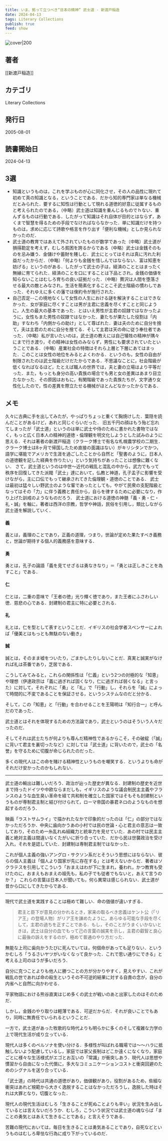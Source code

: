 ```yaml
---
title: いま、拠って立つべき“日本の精神” 武士道 - 新渡戸稲造
date: 2024-04-13
tags: Literary Collections
publish: true
feed: show
---
```

![cover|200](http://books.google.com/books/content?id=kNX6iUjd3EgC&printsec=frontcover&img=1&zoom=1&edge=curl&source=gbs_api)
## 著者
[[新渡戸稲造]]
## カテゴリ
Literary Collections
## 発行日
2005-08-01
## 読書開始日
2024-04-13

## 3選
 - 知識というものは，これを学ぶものが心に同化させ，その人の品性に現れて初めて真の知識となる，ということである．だから知的専門家は単なる機械だとみられた．要するに知性は行動として現れる道徳的好意に従属するものと考えられたのである，（中略）武士道は知識を重んじるものでｈない．重んずるものは行動である．したがって知識はそれ自体が目的とはならず，あくまで智慧を得るための手段でなければならなかった．単に知識だけを持つものは，求めに応じて詩歌や格言を作り出す「便利な機械」としか見られなかったのだ．
 - 武士道の教育ではあえて外されていたものが数学であった（中略）武士道が損得勘定を考えず，むしろ貧困を誇るからである（中略）武士は金銭そのものを忌み嫌う．金儲けや蓄財を賤しむ．武士にとってはそれは真に汚れた利益だったからだ．（中略）「何よりも金銭を惜しんではならない．富は知恵を妨げる」というのがある．したがって武士の子は，経済のこととはまったく無縁に育てられた．経済のことを口にすることは下品とされ，金銭の価値を知らないことはむしろ育ちの良い証拠だった．（中略）贅沢は人間を堕落させる最大の敵とみなされ，生活を簡素化することこそ武士階級の慣わしであった．それゆえに多くの藩では倹約令が施行された．
 - 自己否定--この境地なくして女性の人生における謎を解決することはできなかった．女が家庭に尽くすことは男が主君に忠義を尽くすことと同じように，人生の最大の基本であった．とはいえ男性が主君の奴隷ではなかったように，女性もまた男性の奴隷ではなかった．妻たちが果たした役割は「内助」すなわち「内側からの助け」として尊ばれた．妻は夫のために自分を捨て，夫は主君のために自分を捨てる．そして主君は天の命に従う奉仕者であった．（中略）私が言いたいのは，武士道の教えには自己犠牲の精神が隅々にまで行き渡り，その精神は女性のみならず，男性にも要求されていたということである．（中略）産業社会の特徴はそれら上層と下層にあてはまった．このことは女性の地位をみるとよくわかる．というのも，女性の自由が制限されたのは武士階級だけだたからである．不思議なことに，社会階級が低くなればなるほど，たとえば職人の世界では，夫と妻の立場はより平等だった．また，もっとも身分の高い貴族の場合でも男と女の差異はあまり目立たなかった．その原因はおもに，有閑階級であった貴族たちが，文字通り女性化したので，性の差異を際立たせる機械がほとんどなかったからである．


## メモ

久々に古典に手を出してみたが，やっぱりちょっと重くて胸焼けした．葉隠を読んだことがあるけど，あれと同じぐらいだった．
旧五千円の顔はもう殆ど忘れてしまったが「武士道」というのは単に武士や侍のために書かれた書物ではなく，もっと広く日本人の精神的道徳・倫理観を明文化しようとした試みのように思える．それは著者の新渡戸稲造（クラーク博士で有名な札幌農学校の二期生．クラーク博士は8ヶ月で帰国したため直接の面識はない）がキリシタンでかつ，語学に堪能でアメリカで生涯を過ごしたことから自然と「聖書のように，日本人の道徳観を記した経典を作りたい」という気持ちがあったことは想像に難くない．
さて，武士道というのは中世〜近代の戦乱と混乱の中から，武力でもって秩序を回復してきた派閥「武士」達において，仏教と神道，孔子孟子に影響を受けながら，主に口伝でもって継承されてきた倫理観・道徳のことである．
武士は最初は猛々しい野武士のような輩であったとしても，やがて民衆の支配階級となってはその「力」に伴う義務と責任から，自らを律するために必要になり，作り上げた訓戒のようなものだろう．
武士道における道徳の神髄「義・勇・仁・礼・誠」を軸に，著者は西洋の宗教，哲学や神話，民俗を引用し，類比しながら武士道を解説していく．
#### 義
義とは，義理のことであり，正義の道理，つまり，世論が定めた果たすべき義務と，世論が期待する個人的義務感を意味する．

#### 勇
勇とは，孔子の論語「義を見てせざるは勇なきなり」＝「勇とは正しきことを為すこと」である．

#### 仁
仁とは，二重の意味で「王者の徳」光り輝く徳であり，また王者にふさわしい徳．慈悲の心である．封建制の君主に特に必要とされる．

#### 礼
礼とは，仁を型として表すということだ．イギリスの社会学者スペンサーによれば「優美とはもっとも無駄のない動き」

#### 誠
誠とは，そのまま嘘をついたり，ごまかしたりしないことだ．真実と誠実がなければ礼は茶番であり，芝居である．

こうしてみてみると，これらの関係性は「仁義」という2つの対極的な「知恵」や理想（伊達政宗は「義に過ぎれば固くなり，仁に過ぎれば弱くなる」と言った）に対して，それぞれに「勇」と「礼」で「行動」し，それらを「誠」によって時間的に不変であることを保証させる，というシステムなのだと分かる．

そして，この「知恵」と「行動」を合わせることを王陽明は「知行合一」と呼んだのであった．

武士道とはそれを体現するための方法論であり，武士というのはそういう人々だったのだ．

そしてそれは武士たちが何よりも尊んだ精神性であるからこそ，その破綻（「誠」に背いて君主を裏切ったなど）に対しては「武士道」に背いたので，武士の「名誉」を守るために切腹が命じられたのだった．

多くの現代人はこの命を賭ける精神性というものを嘲笑する．というよりも命がそれだけ安かったのかもしれない．

---

武士道の輸出は難しいだろう．政治が辿った歴史が異なる．封建制の歴史を近世まで持ったドイツや中欧ならまだしも，イギリスのような議会制民主主義やフランスのような血生臭い革命を経て共和制を確立した国家ではそもそも封建制というものが専制君主制と結び付けられて，ローマ帝国の暴君ネロのようなものを想起するのだろう．

映画「ラストサムライ」で描かれたなかで印象的だったのは「仁」の部分ではなかっただろうか．中央に歯向かうあの小村では民の世論・心と君主の意志は一致しており，そのため一糸乱れぬ組織力と統率力を見せていた．あの村では民主主義と絶対主義は間違いなくたがいに折り合っていた．だから民は世襲政治を受け入れ，それを是認していた．封建制は専制君主制ではなかった．

これが個人主義の強いアングロ・サクソン系だとそういう思想にはならない．彼らの個人主義は「個人より国家が先に存在する」とは考えないからだ．著者はソクラテスを引用してこういう「おまえはわが下に生まれ，養われ，かつ教育も受けたのに，おまえもおまえの祖先も，私の子でも従者でもないと，あえて言うのか？」
これらの言葉は日本人が聞いても，何ら異常は感じられない．武士道が昔から口にしてきたからである．

---

現代で武士道を実践することは極めて難しい．命の価値が違いすぎる．

> 君主と臣下が意見の分かれるとき，家来の取るべき忠義はケント公（「リア王」の登場人物）がリア王を諌めたように，あらゆる可能な手段を尽くして，主君の過ちを正すことである．もし，そのことがうまくいかないときは，武士は自分の血でもって己の言葉の誠実を示し，主君の叡智と良心に最後の訴えをするのが，極めて普通のやり方だった．

無能な上司に歯向かうたびに死んでいては，何個命があっても足りない．というかむしろ「うるさいヤツがいなくなって良かった．これで思い通りにできる」と考える上司のほうが多いだろう．

自分に克つことよりも他人に勝つことの方が分かりやすく，見えやすい．これが戦乱の世であれば命の殺生というその不可逆的結果に対する自責の念が，自分の内省へと自然に向かわせる．

平家物語における熊谷直実はじめ多くの武士が戦いのあと出家したのはそのためだ．

しかし，金銭のやり取りは軽薄である．可逆だからだ．それが良いことでもあり，同時に無責任でいられるということだ．

一方で，武士道があった牧歌的な時代よりも明らかに多くのそして複雑な力学の上で現代生活が成り立っている．

現代人は多くのペルソナを使い分ける．多様性が叫ばれる職場では〜〜ハラに抵触しないよう配慮しているし，家庭では家父長制はどこか遠くになくなり，家庭ごとに様々な生活様式がエゴとお互いの「常識」が衝突しあう．現代人は思想や慣習から自由になった代償に，多大なコミュニケーションコストと衝突回避のためのシグナルを送り合っている．

「武士道」の時代は共通の道徳があり，価値観があり，役割があるため，些細な衝突はあれど規範から大きく逸脱することはなかっただろうし，逸脱した時はそれは大罪となり，切腹となった．

現代人の現代生活はむしろ「生きることが死ぬことよりも辛い」状況を生み出しているとは言えないだろうか．むしろ，こういう状況では武士道の魂ならば「まことの勇気とはあえて生きることである」と言えそうである．

苦難の現代においては，毎日を生きることは勇気あることであり，自死などというものはむしろ卑怯な行為に成り下がっているのだ．



